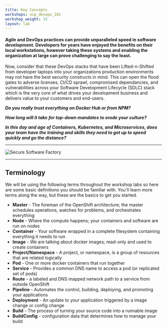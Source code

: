 ```yaml
---
title: Key Concepts
workshops: ocp_devops_101
workshop_weight: 15
layout: lab
---
```


#### Agile and DevOps practices can provide unparalleled speed in software development. Developers for years have enjoyed the benefits on their local workstations, however taking these systems and enabling the organization at large can prove challenging to say the least.

Now, consider that these DevOps stacks that have been Lifted-n-Shifted from developer laptops into your organizations production environments may not have the best security constructs in mind. This can open the flood gates to adverse licenses, CI/CD sprawl, compromised dependancies, and vulnerabilities across your Software Development Lifecycle (SDLC) stack which is the very core of what drives your development business and delivers value to your customers and end-users.

***Do you really trust everything on Docker Hub or from NPM?***

***How long will it take for top-down mandates to erode your culture?***

***In this day and age of Containers, Kubernetes, and Microservices, does your team have the training and skills they need to get up to speed quickly and go the distance?***

---

![Secure Software Factory](../img/secureSoftwareFactoryPipeline.png)

---

## Terminology

We will be using the following terms throughout the workshop labs so here are some basic definitions you should be familiar with. You'll learn more terms along the way, but these are the basics to get you started.

- **Master** - The foreman of the OpenShift architecture; the master schedules operations, watches for problems, and orchestrates everything
- **Node** - Where the compute happens; your containers and software are run on nodes
- **Container** - Your software wrapped in a complete filesystem containing everything it needs to run
- **Image** - We are talking about docker images; read-only and used to create containers
- **Project/Namespace** - A project, or namespace, is a group of resources that are related logically
- **Pod** - One or more docker containers that run together
- **Service** - Provides a common DNS name to access a pod (or replicated set of pods)
- **Route** - a labeled and DNS mapped network path to a service from outside OpenShift
- **Pipeline** - Automates the control, building, deploying, and promoting your applications
- **Deployment** - An update to your application triggered by a image change or config change
- **Build** - The process of turning your source code into a runnable image
- **BuildConfig** - configuration data that determines how to manage your build